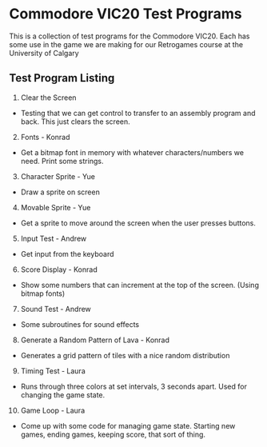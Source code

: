 # Commodore VIC20 Test Programs

This is a collection of test programs for the Commodore VIC20.
Each has some use in the game we are making for our Retrogames course at the University of Calgary

## Test Program Listing
1. Clear the Screen
  * Testing that we can get control to transfer to an assembly program and back. This just clears the screen.
2. Fonts - Konrad
  * Get a bitmap font in memory with whatever characters/numbers we need. Print some strings.
3. Character Sprite - Yue
  * Draw a sprite on screen
4. Movable Sprite - Yue
  * Get a sprite to move around the screen when the user presses buttons.
5. Input Test - Andrew
  * Get input from the keyboard
6. Score Display - Konrad
  * Show some numbers that can increment at the top of the screen. (Using bitmap fonts)
7. Sound Test - Andrew
  * Some subroutines for sound effects
8. Generate a Random Pattern of Lava - Konrad
  * Generates a grid pattern of tiles with a nice random distribution
9. Timing Test - Laura
  * Runs through three colors at set intervals, 3 seconds apart. Used for changing the game state.
10. Game Loop - Laura
  * Come up with some code for managing game state. Starting new games, ending games, keeping score, that sort of thing.

